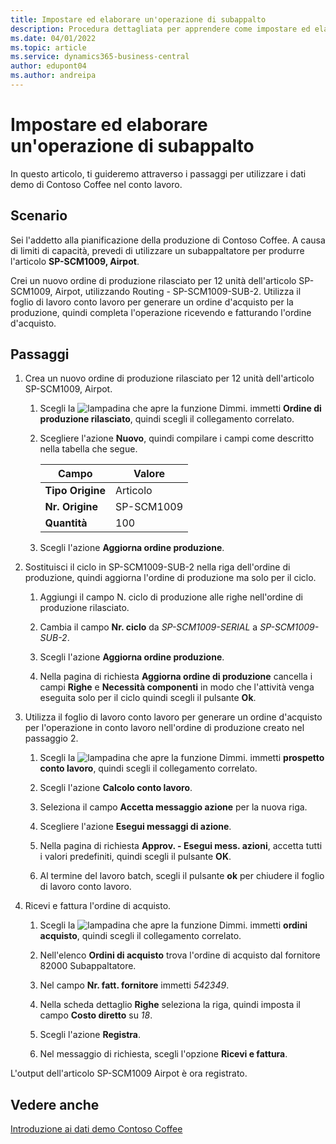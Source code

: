 ```yaml
---
title: Impostare ed elaborare un'operazione di subappalto
description: Procedura dettagliata per apprendere come impostare ed elaborare un'operazione di subappalto in Business Central.
ms.date: 04/01/2022
ms.topic: article
ms.service: dynamics365-business-central
author: edupont04
ms.author: andreipa
---
```


# <a name="set-up-and-process-a-subcontracting-operation"></a><a name="set-up-and-process-a-subcontracting-operation"></a><a name="set-up-and-process-a-subcontracting-operation"></a>Impostare ed elaborare un'operazione di subappalto

In questo articolo, ti guideremo attraverso i passaggi per utilizzare i dati demo di Contoso Coffee nel conto lavoro.

## <a name="scenario"></a><a name="scenario"></a><a name="scenario"></a>Scenario

Sei l'addetto alla pianificazione della produzione di Contoso Coffee. A causa di limiti di capacità, prevedi di utilizzare un subappaltatore per produrre l'articolo **SP-SCM1009, Airpot**.

Crei un nuovo ordine di produzione rilasciato per 12 unità dell'articolo SP-SCM1009, Airpot, utilizzando Routing - SP-SCM1009-SUB-2. Utilizza il foglio di lavoro conto lavoro per generare un ordine d'acquisto per la produzione, quindi completa l'operazione ricevendo e fatturando l'ordine d'acquisto.

## <a name="steps"></a><a name="steps"></a><a name="steps"></a>Passaggi

1. Crea un nuovo ordine di produzione rilasciato per 12 unità dell'articolo SP-SCM1009, Airpot.

    1. Scegli la ![lampadina che apre la funzione Dimmi.](../../media/ui-search/search_small.png "Dimmi cosa vuoi fare") immetti **Ordine di produzione rilasciato**, quindi scegli il collegamento correlato.  

    2. Scegliere l'azione **Nuovo**, quindi compilare i campi come descritto nella tabella che segue.  

        |Campo  |Valore  |
        |---------|---------|
        |**Tipo Origine** |Articolo|
        |**Nr. Origine** |SP-SCM1009|
        |**Quantità** |100|
    3. Scegli l'azione **Aggiorna ordine produzione**.  

2. Sostituisci il ciclo in SP-SCM1009-SUB-2 nella riga dell'ordine di produzione, quindi aggiorna l'ordine di produzione ma solo per il ciclo.  

    1. Aggiungi il campo N. ciclo di produzione alle righe nell'ordine di produzione rilasciato.<!--in code, this is marked as visible=false-->

    2. Cambia il campo **Nr. ciclo** da *SP-SCM1009-SERIAL* a *SP-SCM1009-SUB-2*.  

    3. Scegli l'azione **Aggiorna ordine produzione**.  

    4. Nella pagina di richiesta **Aggiorna ordine di produzione** cancella i campi **Righe** e **Necessità componenti** in modo che l'attività venga eseguita solo per il ciclo quindi scegli il pulsante **Ok**.

3. Utilizza il foglio di lavoro conto lavoro per generare un ordine d'acquisto per l'operazione in conto lavoro nell'ordine di produzione creato nel passaggio 2.  

    1. Scegli la ![lampadina che apre la funzione Dimmi.](../../media/ui-search/search_small.png "Dimmi cosa vuoi fare") immetti **prospetto conto lavoro**, quindi scegli il collegamento correlato.  

    2. Scegli l'azione **Calcolo conto lavoro**.

    3. Seleziona il campo **Accetta messaggio azione** per la nuova riga.

    4. Scegliere l'azione **Esegui messaggi di azione**.  

    5. Nella pagina di richiesta **Approv. - Esegui mess. azioni**, accetta tutti i valori predefiniti, quindi scegli il pulsante **OK**.

    6. Al termine del lavoro batch, scegli il pulsante **ok** per chiudere il foglio di lavoro conto lavoro.  

4. Ricevi e fattura l'ordine di acquisto.  

    1. Scegli la ![lampadina che apre la funzione Dimmi.](../../media/ui-search/search_small.png "Dimmi cosa vuoi fare") immetti **ordini acquisto**, quindi scegli il collegamento correlato.  

    2. Nell'elenco **Ordini di acquisto** trova l'ordine di acquisto dal fornitore 82000 Subappaltatore.

    3. Nel campo **Nr. fatt. fornitore** immetti *542349*.

    4. Nella scheda dettaglio **Righe** seleziona la riga, quindi imposta il campo **Costo diretto** su *18*.

    5. Scegli l'azione **Registra**.  

    6. Nel messaggio di richiesta, scegli l'opzione **Ricevi e fattura**.  

L'output dell'articolo SP-SCM1009 Airpot è ora registrato.

## <a name="see-also"></a><a name="see-also"></a><a name="see-also"></a>Vedere anche

[Introduzione ai dati demo Contoso Coffee](../contoso-coffee-intro.md)  
